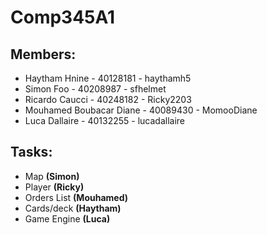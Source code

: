 # Comp345A1

## Members:
- Haytham Hnine - 40128181 - haythamh5  
- Simon Foo - 40208987 - sfhelmet
- Ricardo Caucci - 40248182 - Ricky2203
- Mouhamed Boubacar Diane - 40089430 - MomooDiane
- Luca Dallaire - 40132255 - lucadallaire


## Tasks:

- Map **(Simon)**  
- Player **(Ricky)**  
- Orders List **(Mouhamed)**
- Cards/deck **(Haytham)**  
- Game Engine **(Luca)**
